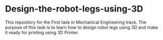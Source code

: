# Design-the-robot-legs-using-3D
This repository for the First task in Mechanical Engineering track. The purpose of this task is to learn how to design robot legs using 3D and make it ready for printing using 3D Printer.
